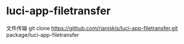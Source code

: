 # luci-app-filetransfer
文件传输
git clone https://github.com/rianjskis/luci-app-filetransfer.git package/luci-app-filetransfer
